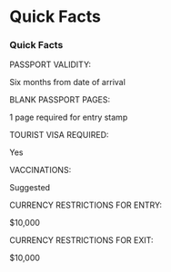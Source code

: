 # Quick Facts

### Quick Facts

PASSPORT VALIDITY:

Six months from date of arrival

BLANK PASSPORT PAGES:

1 page required for entry stamp

TOURIST VISA REQUIRED:

Yes

VACCINATIONS:

Suggested

CURRENCY RESTRICTIONS FOR ENTRY:

$10,000

CURRENCY RESTRICTIONS FOR EXIT:

$10,000